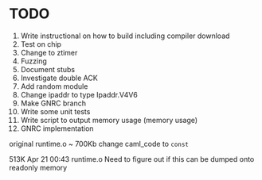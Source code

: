 # TODO #
1. Write instructional on how to build including compiler download
2. Test on chip
3. Change to ztimer
4. Fuzzing
5. Document stubs
6. Investigate double ACK
7. Add random module
8. Change ipaddr to type Ipaddr.V4V6
9. Make GNRC branch
10. Write some unit tests
11. Write script to output memory usage (memory usage)
12. GNRC implementation

original runtime.o ~ 700Kb
change caml_code to `const`

513K Apr 21 00:43 runtime.o
Need to figure out if this can be dumped onto readonly memory